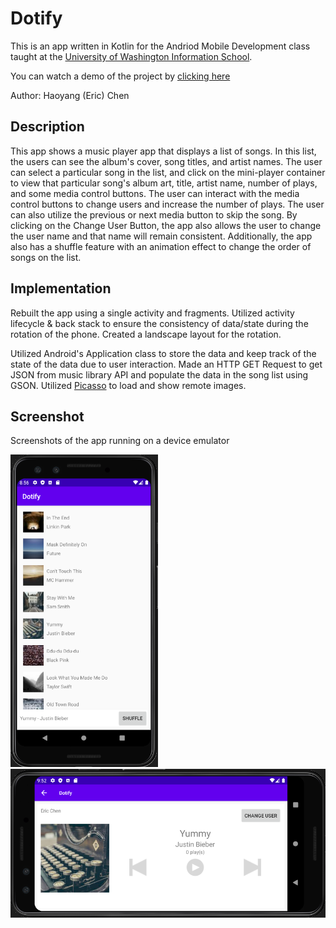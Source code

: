 
# Dotify
This is an app written in Kotlin for the Andriod Mobile Development class taught at the [University of Washington Information School](https://ischool.uw.edu/). 

You can watch a demo of the project by [clicking here](https://drive.google.com/file/d/1nFdHPyT48qQnZW-NT3cTAkgVYuS50npB/view?usp=sharing)

Author: Haoyang (Eric) Chen

## Description
This app shows a music player app that displays a list of songs. In this list, the users can see the album's cover, song titles, and artist names. The user can select a particular song in the list, and click on the mini-player container to view that particular song's album art, title, artist name, number of plays, and some media control buttons. The user can interact with the media control buttons to change users and increase the number of plays. The user can also utilize the previous or next media button to skip the song. By clicking on the Change User Button, the app also allows the user to change the user name and that name will remain consistent. Additionally, the app also has a shuffle feature with an animation effect to change the order of songs on the list.

## Implementation
Rebuilt the app using a single activity and fragments. Utilized activity lifecycle & back stack to ensure the consistency of data/state during the rotation of the phone. Created a landscape layout for the rotation. 

Utilized Android's Application class to store the data and keep track of the state of the data due to user interaction. Made an HTTP GET Request to get JSON from music library API and populate the data in the song list using GSON. Utilized [Picasso](https://square.github.io/picasso/) to load and show remote images.

## Screenshot
Screenshots of the app running on a device emulator

<img src="./screenshot2.png" alt="Screenshot of the app" height="500" />
<img src="./screenshot.png" alt="Screenshot of the app"/>

